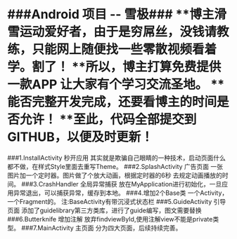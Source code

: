 ###Android 项目 -- 雪极###
    **博主滑雪运动爱好者，由于是穷屌丝，没钱请教练，只能网上随便找一些零散视频看着学。割了！
    **所以，博主打算免费提供一款APP 让大家有个学习交流圣地。
    **能否完整开发完成，还要看博主的时间是否允许！
    **至此，代码全部提交到GITHUB，以便及时更新！
=============================
###1.InstallActivity 秒开应用
	其实就是欺骗自己眼睛的一种技术，启动页面什么都不做，在样式Style里面去重写Theme。
###2.SplashActivity 广告页面
	一张图片加一个定时器。图片做了个放大动画，根据定时器的6秒 去规定动画播放的时间。
###3.CrashHandler 全局异常捕获
    放在MyApplication进行初始化，一旦应用异常退出，可以捕获异常，缓存到本地。
###4.增加2个Base类 一个Activity，一个Fragment的。
    注:BaseActivity有带沉浸式状态栏
###5.GuideActivity 引导页面
    添加了guidelibrary第三方类库，进行了guide编写，图文需要替换
###6.Butterknife 增加注解 
    放弃findviewById,使用注解view不能是private类型。
###7.MainActivity 主页面
    分为四大页面，后续持续完善。
